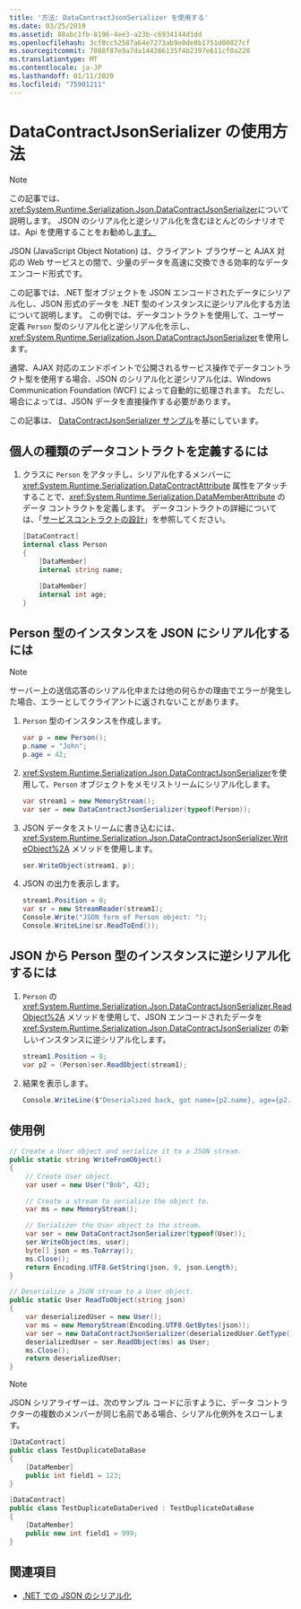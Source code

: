 ```yaml
---
title: '方法: DataContractJsonSerializer を使用する'
ms.date: 03/25/2019
ms.assetid: 88abc1fb-8196-4ee3-a23b-c6934144d1dd
ms.openlocfilehash: 3cf8cc52587a64e7273ab9e0de0b1751d00827cf
ms.sourcegitcommit: 7088f87e9a7da144266135f4b2397e611cf0a228
ms.translationtype: MT
ms.contentlocale: ja-JP
ms.lasthandoff: 01/11/2020
ms.locfileid: "75901211"
---
```

# <a name="how-to-use-datacontractjsonserializer"></a>DataContractJsonSerializer の使用方法

> [!NOTE]
> この記事では、<xref:System.Runtime.Serialization.Json.DataContractJsonSerializer>について説明します。 JSON のシリアル化と逆シリアル化を含むほとんどのシナリオでは、Api を使用することをお勧めし[ます。](../../../standard/serialization/system-text-json-overview.md)

JSON (JavaScript Object Notation) は、クライアント ブラウザーと AJAX 対応の Web サービスとの間で、少量のデータを高速に交換できる効率的なデータ エンコード形式です。

この記事では、.NET 型オブジェクトを JSON エンコードされたデータにシリアル化し、JSON 形式のデータを .NET 型のインスタンスに逆シリアル化する方法について説明します。 この例では、データコントラクトを使用して、ユーザー定義 `Person` 型のシリアル化と逆シリアル化を示し、<xref:System.Runtime.Serialization.Json.DataContractJsonSerializer>を使用します。

通常、AJAX 対応のエンドポイントで公開されるサービス操作でデータコントラクト型を使用する場合、JSON のシリアル化と逆シリアル化は、Windows Communication Foundation (WCF) によって自動的に処理されます。 ただし、場合によっては、JSON データを直接操作する必要があります。

この記事は、 [DataContractJsonSerializer サンプル](../samples/json-serialization.md)を基にしています。

## <a name="to-define-the-data-contract-for-a-person-type"></a>個人の種類のデータコントラクトを定義するには

1. クラスに `Person` をアタッチし、シリアル化するメンバーに <xref:System.Runtime.Serialization.DataContractAttribute> 属性をアタッチすることで、<xref:System.Runtime.Serialization.DataMemberAttribute> のデータ コントラクトを定義します。 データコントラクトの詳細については、「[サービスコントラクトの設計](../designing-service-contracts.md)」を参照してください。

    ```csharp
    [DataContract]
    internal class Person
    {
        [DataMember]
        internal string name;

        [DataMember]
        internal int age;
    }
    ```

## <a name="to-serialize-an-instance-of-type-person-to-json"></a>Person 型のインスタンスを JSON にシリアル化するには

> [!NOTE]
> サーバー上の送信応答のシリアル化中または他の何らかの理由でエラーが発生した場合、エラーとしてクライアントに返されないことがあります。

1. `Person` 型のインスタンスを作成します。

    ```csharp
    var p = new Person();
    p.name = "John";
    p.age = 42;
    ```

2. <xref:System.Runtime.Serialization.Json.DataContractJsonSerializer>を使用して、`Person` オブジェクトをメモリストリームにシリアル化します。

    ```csharp
    var stream1 = new MemoryStream();
    var ser = new DataContractJsonSerializer(typeof(Person));
    ```

3. JSON データをストリームに書き込むには、<xref:System.Runtime.Serialization.Json.DataContractJsonSerializer.WriteObject%2A> メソッドを使用します。

    ```csharp
    ser.WriteObject(stream1, p);
    ```

4. JSON の出力を表示します。

    ```csharp
    stream1.Position = 0;
    var sr = new StreamReader(stream1);
    Console.Write("JSON form of Person object: ");
    Console.WriteLine(sr.ReadToEnd());
    ```

## <a name="to-deserialize-an-instance-of-type-person-from-json"></a>JSON から Person 型のインスタンスに逆シリアル化するには

1. `Person` の <xref:System.Runtime.Serialization.Json.DataContractJsonSerializer.ReadObject%2A> メソッドを使用して、JSON エンコードされたデータを <xref:System.Runtime.Serialization.Json.DataContractJsonSerializer> の新しいインスタンスに逆シリアル化します。

    ```csharp
    stream1.Position = 0;
    var p2 = (Person)ser.ReadObject(stream1);
    ```

2. 結果を表示します。

    ```csharp
    Console.WriteLine($"Deserialized back, got name={p2.name}, age={p2.age}");
    ```

## <a name="example"></a>使用例

```csharp
// Create a User object and serialize it to a JSON stream.
public static string WriteFromObject()
{
    // Create User object.
    var user = new User("Bob", 42);

    // Create a stream to serialize the object to.
    var ms = new MemoryStream();

    // Serializer the User object to the stream.
    var ser = new DataContractJsonSerializer(typeof(User));
    ser.WriteObject(ms, user);
    byte[] json = ms.ToArray();
    ms.Close();
    return Encoding.UTF8.GetString(json, 0, json.Length);
}

// Deserialize a JSON stream to a User object.
public static User ReadToObject(string json)
{
    var deserializedUser = new User();
    var ms = new MemoryStream(Encoding.UTF8.GetBytes(json));
    var ser = new DataContractJsonSerializer(deserializedUser.GetType());
    deserializedUser = ser.ReadObject(ms) as User;
    ms.Close();
    return deserializedUser;
}
```

> [!NOTE]
> JSON シリアライザーは、次のサンプル コードに示すように、データ コントラクターの複数のメンバーが同じ名前である場合、シリアル化例外をスローします。

```csharp
[DataContract]
public class TestDuplicateDataBase
{
    [DataMember]
    public int field1 = 123;
}

[DataContract]
public class TestDuplicateDataDerived : TestDuplicateDataBase
{
    [DataMember]
    public new int field1 = 999;
}
```

## <a name="see-also"></a>関連項目

- [.NET での JSON のシリアル化](../../../standard/serialization/system-text-json-overview.md)
